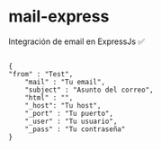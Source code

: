 # mail-express
Integración de email en ExpressJs ✅

<code>
{
"from" : "Test",
    "mail" : "Tu email",
    "subject" : "Asunto del correo",
    "html" : "<html plantilla>",
    "_host": "Tu host",
    "_port" : "Tu puerto",
    "_user" : "Tu usuario",
    "_pass" : "Tu contraseña"  
}  
<code>
